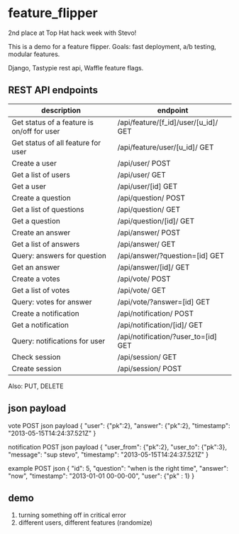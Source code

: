 feature_flipper
===============

2nd place at Top Hat hack week with Stevo!

This is a demo for a feature flipper. Goals: fast deployment, a/b testing, modular features.

Django, Tastypie rest api, Waffle feature flags.


REST API endpoints
------------------

|description|endpoint|
|---|---|
|Get status of a feature is on/off for user  | /api/feature/[f_id]/user/[u_id]/ GET |
|Get status of all feature for user	 |        /api/feature/user/[u_id]/ GET |
|Create a user	               |/api/user/ POST |
|Get a list of users	       |    /api/user/ GET |
|Get a user	               |    /api/user/[id] GET |
|Create a question	       |    /api/question/ POST |
|Get a list of questions	|       /api/question/ GET |
|Get a question	               |/api/question/[id]/ GET |
|Create an answer	        |   /api/answer/ POST |
|Get a list of answers          |/api/answer/ GET |
|Query: answers for question    |/api/answer/?question=[id] GET |
|Get an answer	               |/api/answer/[id]/ GET |
|Create a votes                 |/api/vote/ POST |
|Get a list of votes            |/api/vote/ GET |
|Query: votes for answer        |/api/vote/?answer=[id] GET |
|Create a notification          |/api/notification/ POST |
|Get a notification             |/api/notification/[id]/ GET |
|Query: notifications for user  |/api/notification/?user_to=[id] GET |
|Check session			|	   /api/session/ GET |
|Create session			|	   /api/session/ POST |

Also: PUT, DELETE

json payload
------------

vote POST json payload
{
"user": {"pk":2},
"answer": {"pk":2},
"timestamp": "2013-05-15T14:24:37.521Z"
}


notification POST json payload
{
"user_from": {"pk":2},
"user_to": {"pk":3},
"message": "sup stevo",
"timestamp": "2013-05-15T14:24:37.521Z"
}


example POST json
{
	"id": 5,
	"question": "when is the right time",
	"answer": "now",
	"timestamp": "2013-01-01 00-00-00",
	"user": {"pk" : 1}
}


demo
----

1. turning something off in critical error
2. different users, different features (randomize)
